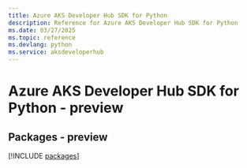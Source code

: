 ```yaml
---
title: Azure AKS Developer Hub SDK for Python
description: Reference for Azure AKS Developer Hub SDK for Python
ms.date: 03/27/2025
ms.topic: reference
ms.devlang: python
ms.service: aksdeveloperhub
---
```

# Azure AKS Developer Hub SDK for Python - preview
## Packages - preview
[!INCLUDE [packages](aks-developer-hub-index.md)]